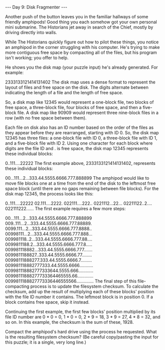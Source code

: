 --- Day 9: Disk Fragmenter ---

Another push of the button leaves you in the familiar hallways of some friendly
amphipods! Good thing you each somehow got your own personal mini submarine. The
Historians jet away in search of the Chief, mostly by driving directly into
walls.

While The Historians quickly figure out how to pilot these things, you notice an
amphipod in the corner struggling with his computer. He's trying to make more
contiguous free space by compacting all of the files, but his program isn't
working; you offer to help.

He shows you the disk map (your puzzle input) he's already generated. For
example:

2333133121414131402
The disk map uses a dense format to represent the layout of files and free space
on the disk. The digits alternate between indicating the length of a file and
the length of free space.

So, a disk map like 12345 would represent a one-block file, two blocks of free
space, a three-block file, four blocks of free space, and then a five-block
file. A disk map like 90909 would represent three nine-block files in a row
(with no free space between them).

Each file on disk also has an ID number based on the order of the files as they
appear before they are rearranged, starting with ID 0. So, the disk map 12345
has three files: a one-block file with ID 0, a three-block file with ID 1, and a
five-block file with ID 2. Using one character for each block where digits are
the file ID and . is free space, the disk map 12345 represents these individual
blocks:

0..111....22222
The first example above, 2333133121414131402, represents these individual blocks:

00...111...2...333.44.5555.6666.777.888899
The amphipod would like to move file blocks one at a time from the end of the
disk to the leftmost free space block (until there are no gaps remaining between
file blocks). For the disk map 12345, the process looks like this:

0..111....22222
02.111....2222.
022111....222..
0221112...22...
02211122..2....
022111222......
The first example requires a few more steps:

00...111...2...333.44.5555.6666.777.888899
009..111...2...333.44.5555.6666.777.88889.
0099.111...2...333.44.5555.6666.777.8888..
00998111...2...333.44.5555.6666.777.888...
009981118..2...333.44.5555.6666.777.88....
0099811188.2...333.44.5555.6666.777.8.....
009981118882...333.44.5555.6666.777.......
0099811188827..333.44.5555.6666.77........
00998111888277.333.44.5555.6666.7.........
009981118882777333.44.5555.6666...........
009981118882777333644.5555.666............
00998111888277733364465555.66.............
0099811188827773336446555566..............
The final step of this file-compacting process is to update the filesystem
checksum. To calculate the checksum, add up the result of multiplying each of
these blocks' position with the file ID number it contains. The leftmost block
is in position 0. If a block contains free space, skip it instead.

Continuing the first example, the first few blocks' position multiplied by its
file ID number are 0 * 0 = 0, 1 * 0 = 0, 2 * 9 = 18, 3 * 9 = 27, 4 * 8 = 32, and
so on. In this example, the checksum is the sum of these, 1928.

Compact the amphipod's hard drive using the process he requested. What is the
resulting filesystem checksum? (Be careful copy/pasting the input for this
puzzle; it is a single, very long line.)
